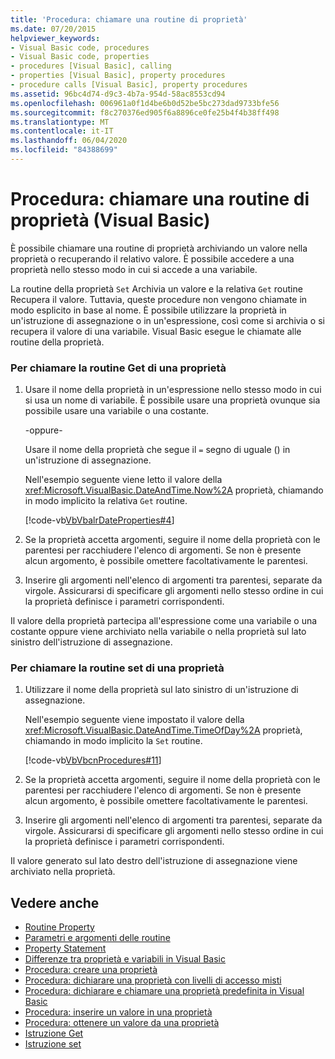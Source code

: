 ```yaml
---
title: 'Procedura: chiamare una routine di proprietà'
ms.date: 07/20/2015
helpviewer_keywords:
- Visual Basic code, procedures
- Visual Basic code, properties
- procedures [Visual Basic], calling
- properties [Visual Basic], property procedures
- procedure calls [Visual Basic], property procedures
ms.assetid: 96bc4d74-d9c3-4b7a-954d-58ac8553cd94
ms.openlocfilehash: 006961a0f1d4be6b0d52be5bc273dad9733bfe56
ms.sourcegitcommit: f8c270376ed905f6a8896ce0fe25b4f4b38ff498
ms.translationtype: MT
ms.contentlocale: it-IT
ms.lasthandoff: 06/04/2020
ms.locfileid: "84388699"
---
```

# <a name="how-to-call-a-property-procedure-visual-basic"></a>Procedura: chiamare una routine di proprietà (Visual Basic)
È possibile chiamare una routine di proprietà archiviando un valore nella proprietà o recuperando il relativo valore. È possibile accedere a una proprietà nello stesso modo in cui si accede a una variabile.  
  
 La routine della proprietà `Set` Archivia un valore e la relativa `Get` routine Recupera il valore. Tuttavia, queste procedure non vengono chiamate in modo esplicito in base al nome. È possibile utilizzare la proprietà in un'istruzione di assegnazione o in un'espressione, così come si archivia o si recupera il valore di una variabile. Visual Basic esegue le chiamate alle routine della proprietà.  
  
### <a name="to-call-a-propertys-get-procedure"></a>Per chiamare la routine Get di una proprietà  
  
1. Usare il nome della proprietà in un'espressione nello stesso modo in cui si usa un nome di variabile. È possibile usare una proprietà ovunque sia possibile usare una variabile o una costante.  
  
     -oppure-  
  
     Usare il nome della proprietà che segue il `=` segno di uguale () in un'istruzione di assegnazione.  
  
     Nell'esempio seguente viene letto il valore della <xref:Microsoft.VisualBasic.DateAndTime.Now%2A> proprietà, chiamando in modo implicito la relativa `Get` routine.  
  
     [!code-vb[VbVbalrDateProperties#4](~/samples/snippets/visualbasic/VS_Snippets_VBCSharp/VbVbalrDateProperties/VB/Module1.vb#4)]  
  
2. Se la proprietà accetta argomenti, seguire il nome della proprietà con le parentesi per racchiudere l'elenco di argomenti. Se non è presente alcun argomento, è possibile omettere facoltativamente le parentesi.  
  
3. Inserire gli argomenti nell'elenco di argomenti tra parentesi, separate da virgole. Assicurarsi di specificare gli argomenti nello stesso ordine in cui la proprietà definisce i parametri corrispondenti.  
  
 Il valore della proprietà partecipa all'espressione come una variabile o una costante oppure viene archiviato nella variabile o nella proprietà sul lato sinistro dell'istruzione di assegnazione.  
  
### <a name="to-call-a-propertys-set-procedure"></a>Per chiamare la routine set di una proprietà  
  
1. Utilizzare il nome della proprietà sul lato sinistro di un'istruzione di assegnazione.  
  
     Nell'esempio seguente viene impostato il valore della <xref:Microsoft.VisualBasic.DateAndTime.TimeOfDay%2A> proprietà, chiamando in modo implicito la `Set` routine.  
  
     [!code-vb[VbVbcnProcedures#11](~/samples/snippets/visualbasic/VS_Snippets_VBCSharp/VbVbcnProcedures/VB/Class1.vb#11)]  
  
2. Se la proprietà accetta argomenti, seguire il nome della proprietà con le parentesi per racchiudere l'elenco di argomenti. Se non è presente alcun argomento, è possibile omettere facoltativamente le parentesi.  
  
3. Inserire gli argomenti nell'elenco di argomenti tra parentesi, separate da virgole. Assicurarsi di specificare gli argomenti nello stesso ordine in cui la proprietà definisce i parametri corrispondenti.  
  
 Il valore generato sul lato destro dell'istruzione di assegnazione viene archiviato nella proprietà.  
  
## <a name="see-also"></a>Vedere anche

- [Routine Property](./property-procedures.md)
- [Parametri e argomenti delle routine](./procedure-parameters-and-arguments.md)
- [Property Statement](../../../language-reference/statements/property-statement.md)
- [Differenze tra proprietà e variabili in Visual Basic](./differences-between-properties-and-variables.md)
- [Procedura: creare una proprietà](./how-to-create-a-property.md)
- [Procedura: dichiarare una proprietà con livelli di accesso misti](./how-to-declare-a-property-with-mixed-access-levels.md)
- [Procedura: dichiarare e chiamare una proprietà predefinita in Visual Basic](./how-to-declare-and-call-a-default-property.md)
- [Procedura: inserire un valore in una proprietà](./how-to-put-a-value-in-a-property.md)
- [Procedura: ottenere un valore da una proprietà](./how-to-get-a-value-from-a-property.md)
- [Istruzione Get](../../../language-reference/statements/get-statement.md)
- [Istruzione set](../../../language-reference/statements/set-statement.md)
